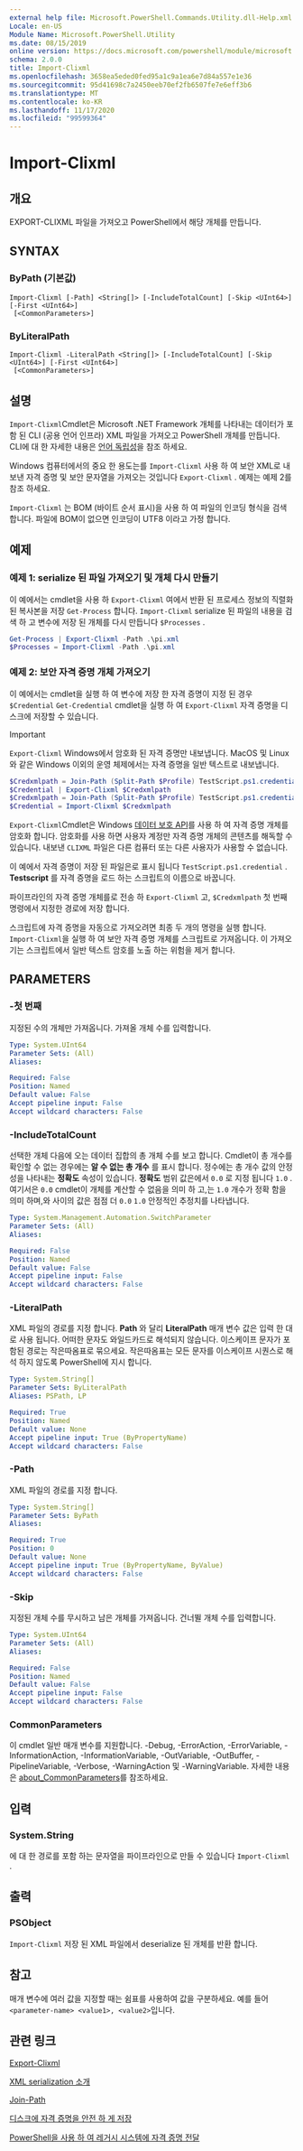 ```yaml
---
external help file: Microsoft.PowerShell.Commands.Utility.dll-Help.xml
Locale: en-US
Module Name: Microsoft.PowerShell.Utility
ms.date: 08/15/2019
online version: https://docs.microsoft.com/powershell/module/microsoft.powershell.utility/import-clixml?view=powershell-7.2&WT.mc_id=ps-gethelp
schema: 2.0.0
title: Import-Clixml
ms.openlocfilehash: 3658ea5eded0fed95a1c9a1ea6e7d84a557e1e36
ms.sourcegitcommit: 95d41698c7a2450eeb70ef2fb6507fe7e6eff3b6
ms.translationtype: MT
ms.contentlocale: ko-KR
ms.lasthandoff: 11/17/2020
ms.locfileid: "99599364"
---
```

# Import-Clixml

## 개요
EXPORT-CLIXML 파일을 가져오고 PowerShell에서 해당 개체를 만듭니다.

## SYNTAX

### ByPath (기본값)

```
Import-Clixml [-Path] <String[]> [-IncludeTotalCount] [-Skip <UInt64>] [-First <UInt64>]
 [<CommonParameters>]
```

### ByLiteralPath

```
Import-Clixml -LiteralPath <String[]> [-IncludeTotalCount] [-Skip <UInt64>] [-First <UInt64>]
 [<CommonParameters>]
```

## 설명

`Import-Clixml`Cmdlet은 Microsoft .NET Framework 개체를 나타내는 데이터가 포함 된 CLI (공용 언어 인프라) XML 파일을 가져오고 PowerShell 개체를 만듭니다. CLI에 대 한 자세한 내용은 [언어 독립성](/dotnet/standard/language-independence)을 참조 하세요.

Windows 컴퓨터에서의 중요 한 용도는를 `Import-Clixml` 사용 하 여 보안 XML로 내보낸 자격 증명 및 보안 문자열을 가져오는 것입니다 `Export-Clixml` . 예제는 예제 2를 참조 하세요.

`Import-Clixml` 는 BOM (바이트 순서 표시)을 사용 하 여 파일의 인코딩 형식을 검색 합니다. 파일에 BOM이 없으면 인코딩이 UTF8 이라고 가정 합니다.

## 예제

### 예제 1: serialize 된 파일 가져오기 및 개체 다시 만들기

이 예에서는 cmdlet을 사용 하 `Export-Clixml` 여에서 반환 된 프로세스 정보의 직렬화 된 복사본을 저장 `Get-Process` 합니다. `Import-Clixml` serialize 된 파일의 내용을 검색 하 고 변수에 저장 된 개체를 다시 만듭니다 `$Processes` .

```powershell
Get-Process | Export-Clixml -Path .\pi.xml
$Processes = Import-Clixml -Path .\pi.xml
```

### 예제 2: 보안 자격 증명 개체 가져오기

이 예에서는 cmdlet을 실행 하 여 변수에 저장 한 자격 증명이 지정 된 경우 `$Credential` `Get-Credential` cmdlet을 실행 하 여 `Export-Clixml` 자격 증명을 디스크에 저장할 수 있습니다.

> [!IMPORTANT]
> `Export-Clixml` Windows에서 암호화 된 자격 증명만 내보냅니다. MacOS 및 Linux와 같은 Windows 이외의 운영 체제에서는 자격 증명을 일반 텍스트로 내보냅니다.

```powershell
$Credxmlpath = Join-Path (Split-Path $Profile) TestScript.ps1.credential
$Credential | Export-Clixml $Credxmlpath
$Credxmlpath = Join-Path (Split-Path $Profile) TestScript.ps1.credential
$Credential = Import-Clixml $Credxmlpath
```

`Export-Clixml`Cmdlet은 Windows [데이터 보호 API](/previous-versions/windows/apps/hh464970(v=win.10))를 사용 하 여 자격 증명 개체를 암호화 합니다.
암호화를 사용 하면 사용자 계정만 자격 증명 개체의 콘텐츠를 해독할 수 있습니다. 내보낸 `CLIXML` 파일은 다른 컴퓨터 또는 다른 사용자가 사용할 수 없습니다.

이 예에서 자격 증명이 저장 된 파일은로 표시 됩니다 `TestScript.ps1.credential` . **Testscript** 를 자격 증명을 로드 하는 스크립트의 이름으로 바꿉니다.

파이프라인의 자격 증명 개체를로 전송 하 `Export-Clixml` 고, `$Credxmlpath` 첫 번째 명령에서 지정한 경로에 저장 합니다.

스크립트에 자격 증명을 자동으로 가져오려면 최종 두 개의 명령을 실행 합니다. `Import-Clixml`을 실행 하 여 보안 자격 증명 개체를 스크립트로 가져옵니다. 이 가져오기는 스크립트에서 일반 텍스트 암호를 노출 하는 위험을 제거 합니다.

## PARAMETERS

### -첫 번째

지정된 수의 개체만 가져옵니다. 가져올 개체 수를 입력합니다.

```yaml
Type: System.UInt64
Parameter Sets: (All)
Aliases:

Required: False
Position: Named
Default value: False
Accept pipeline input: False
Accept wildcard characters: False
```

### -IncludeTotalCount

선택한 개체 다음에 오는 데이터 집합의 총 개체 수를 보고 합니다. Cmdlet이 총 개수를 확인할 수 없는 경우에는 **알 수 없는 총 개수** 를 표시 합니다. 정수에는 총 개수 값의 안정성을 나타내는 **정확도** 속성이 있습니다. **정확도** 범위 값은에서 `0.0` 로 지정 됩니다 `1.0` . 여기서은 `0.0` cmdlet이 개체를 계산할 수 없음을 의미 하 고,는 `1.0` 개수가 정확 함을 의미 하며,와 사이의 값은 점점 더 `0.0` `1.0` 안정적인 추정치를 나타냅니다.

```yaml
Type: System.Management.Automation.SwitchParameter
Parameter Sets: (All)
Aliases:

Required: False
Position: Named
Default value: False
Accept pipeline input: False
Accept wildcard characters: False
```

### -LiteralPath

XML 파일의 경로를 지정 합니다. **Path** 와 달리 **LiteralPath** 매개 변수 값은 입력 한 대로 사용 됩니다. 어떠한 문자도 와일드카드로 해석되지 않습니다. 이스케이프 문자가 포함된 경로는 작은따옴표로 묶으세요. 작은따옴표는 모든 문자를 이스케이프 시퀀스로 해석 하지 않도록 PowerShell에 지시 합니다.

```yaml
Type: System.String[]
Parameter Sets: ByLiteralPath
Aliases: PSPath, LP

Required: True
Position: Named
Default value: None
Accept pipeline input: True (ByPropertyName)
Accept wildcard characters: False
```

### -Path

XML 파일의 경로를 지정 합니다.

```yaml
Type: System.String[]
Parameter Sets: ByPath
Aliases:

Required: True
Position: 0
Default value: None
Accept pipeline input: True (ByPropertyName, ByValue)
Accept wildcard characters: False
```

### -Skip

지정된 개체 수를 무시하고 남은 개체를 가져옵니다. 건너뛸 개체 수를 입력합니다.

```yaml
Type: System.UInt64
Parameter Sets: (All)
Aliases:

Required: False
Position: Named
Default value: False
Accept pipeline input: False
Accept wildcard characters: False
```

### CommonParameters

이 cmdlet 일반 매개 변수를 지원합니다. -Debug, -ErrorAction, -ErrorVariable, -InformationAction, -InformationVariable, -OutVariable, -OutBuffer, -PipelineVariable, -Verbose, -WarningAction 및 -WarningVariable. 자세한 내용은 [about_CommonParameters](https://go.microsoft.com/fwlink/?LinkID=113216)를 참조하세요.

## 입력

### System.String

에 대 한 경로를 포함 하는 문자열을 파이프라인으로 만들 수 있습니다 `Import-Clixml` .

## 출력

### PSObject

`Import-Clixml` 저장 된 XML 파일에서 deserialize 된 개체를 반환 합니다.

## 참고

매개 변수에 여러 값을 지정할 때는 쉼표를 사용하여 값을 구분하세요. 예를 들어 `<parameter-name> <value1>, <value2>`입니다.

## 관련 링크

[Export-Clixml](Export-Clixml.md)

[XML serialization 소개](/dotnet/standard/serialization/introducing-xml-serialization)

[Join-Path](../Microsoft.PowerShell.Management/Join-Path.md)

[디스크에 자격 증명을 안전 하 게 저장](https://powershellcookbook.com/recipe/PukO/securely-store-credentials-on-disk)

[PowerShell을 사용 하 여 레거시 시스템에 자격 증명 전달](https://devblogs.microsoft.com/scripting/use-powershell-to-pass-credentials-to-legacy-systems/)

